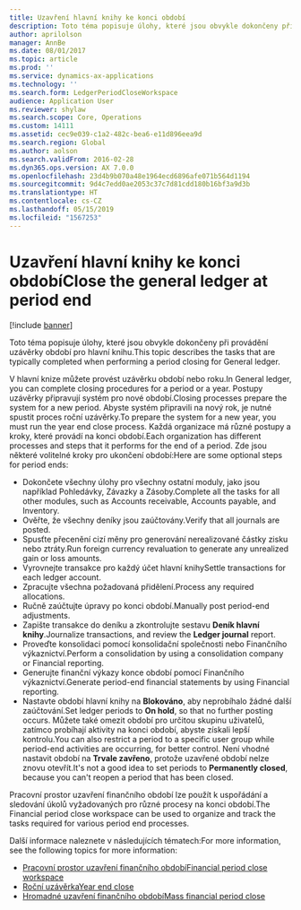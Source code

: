 ```yaml
---
title: Uzavření hlavní knihy ke konci období
description: Toto téma popisuje úlohy, které jsou obvykle dokončeny při provádění uzávěrky období pro hlavní knihu.
author: aprilolson
manager: AnnBe
ms.date: 08/01/2017
ms.topic: article
ms.prod: ''
ms.service: dynamics-ax-applications
ms.technology: ''
ms.search.form: LedgerPeriodCloseWorkspace
audience: Application User
ms.reviewer: shylaw
ms.search.scope: Core, Operations
ms.custom: 14111
ms.assetid: cec9e039-c1a2-482c-bea6-e11d896eea9d
ms.search.region: Global
ms.author: aolson
ms.search.validFrom: 2016-02-28
ms.dyn365.ops.version: AX 7.0.0
ms.openlocfilehash: 23d4b9b070a48e1964ecd6896afe071b564d1194
ms.sourcegitcommit: 9d4c7edd0ae2053c37c7d81cdd180b16bf3a9d3b
ms.translationtype: HT
ms.contentlocale: cs-CZ
ms.lasthandoff: 05/15/2019
ms.locfileid: "1567253"
---
```

# <a name="close-the-general-ledger-at-period-end"></a><span data-ttu-id="54baa-103">Uzavření hlavní knihy ke konci období</span><span class="sxs-lookup"><span data-stu-id="54baa-103">Close the general ledger at period end</span></span>

[!include [banner](../includes/banner.md)]

<span data-ttu-id="54baa-104">Toto téma popisuje úlohy, které jsou obvykle dokončeny při provádění uzávěrky období pro hlavní knihu.</span><span class="sxs-lookup"><span data-stu-id="54baa-104">This topic describes the tasks that are typically completed when performing a period closing for General ledger.</span></span> 

<span data-ttu-id="54baa-105">V hlavní knize můžete provést uzávěrku období nebo roku.</span><span class="sxs-lookup"><span data-stu-id="54baa-105">In General ledger, you can complete closing procedures for a period or a year.</span></span> <span data-ttu-id="54baa-106">Postupy uzávěrky připravují systém pro nové období.</span><span class="sxs-lookup"><span data-stu-id="54baa-106">Closing processes prepare the system for a new period.</span></span> <span data-ttu-id="54baa-107">Abyste systém připravili na nový rok, je nutné spustit proces roční uzávěrky.</span><span class="sxs-lookup"><span data-stu-id="54baa-107">To prepare the system for a new year, you must run the year end close process.</span></span> <span data-ttu-id="54baa-108">Každá organizace má různé postupy a kroky, které provádí na konci období.</span><span class="sxs-lookup"><span data-stu-id="54baa-108">Each organization has different processes and steps that it performs for the end of a period.</span></span> <span data-ttu-id="54baa-109">Zde jsou některé volitelné kroky pro ukončení období:</span><span class="sxs-lookup"><span data-stu-id="54baa-109">Here are some optional steps for period ends:</span></span>

-   <span data-ttu-id="54baa-110">Dokončete všechny úlohy pro všechny ostatní moduly, jako jsou například Pohledávky, Závazky a Zásoby.</span><span class="sxs-lookup"><span data-stu-id="54baa-110">Complete all the tasks for all other modules, such as Accounts receivable, Accounts payable, and Inventory.</span></span>
-   <span data-ttu-id="54baa-111">Ověřte, že všechny deníky jsou zaúčtovány.</span><span class="sxs-lookup"><span data-stu-id="54baa-111">Verify that all journals are posted.</span></span>
-   <span data-ttu-id="54baa-112">Spusťte přecenění cizí měny pro generování nerealizované částky zisku nebo ztráty.</span><span class="sxs-lookup"><span data-stu-id="54baa-112">Run foreign currency revaluation to generate any unrealized gain or loss amounts.</span></span>
-   <span data-ttu-id="54baa-113">Vyrovnejte transakce pro každý účet hlavní knihy</span><span class="sxs-lookup"><span data-stu-id="54baa-113">Settle transactions for each ledger account.</span></span>
-   <span data-ttu-id="54baa-114">Zpracujte všechna požadovaná přidělení.</span><span class="sxs-lookup"><span data-stu-id="54baa-114">Process any required allocations.</span></span>
-   <span data-ttu-id="54baa-115">Ručně zaúčtujte úpravy po konci období.</span><span class="sxs-lookup"><span data-stu-id="54baa-115">Manually post period-end adjustments.</span></span>
-   <span data-ttu-id="54baa-116">Zapište transakce do deníku a zkontrolujte sestavu **Deník hlavní knihy**.</span><span class="sxs-lookup"><span data-stu-id="54baa-116">Journalize transactions, and review the **Ledger journal** report.</span></span>
-   <span data-ttu-id="54baa-117">Proveďte konsolidaci pomocí konsolidační společnosti nebo Finančního výkaznictví.</span><span class="sxs-lookup"><span data-stu-id="54baa-117">Perform a consolidation by using a consolidation company or Financial reporting.</span></span>
-   <span data-ttu-id="54baa-118">Generujte finanční výkazy konce období pomocí Finančního výkaznictví.</span><span class="sxs-lookup"><span data-stu-id="54baa-118">Generate period-end financial statements by using Financial reporting.</span></span>
-   <span data-ttu-id="54baa-119">Nastavte období hlavní knihy na **Blokováno**, aby neprobíhalo žádné další zaúčtování.</span><span class="sxs-lookup"><span data-stu-id="54baa-119">Set ledger periods to **On hold**, so that no further posting occurs.</span></span> <span data-ttu-id="54baa-120">Můžete také omezit období pro určitou skupinu uživatelů, zatímco probíhají aktivity na konci období, abyste získali lepší kontrolu.</span><span class="sxs-lookup"><span data-stu-id="54baa-120">You can also restrict a period to a specific user group while period-end activities are occurring, for better control.</span></span> <span data-ttu-id="54baa-121">Není vhodné nastavit období na **Trvale zavřeno**, protože uzavřené období nelze znovu otevřít.</span><span class="sxs-lookup"><span data-stu-id="54baa-121">It's not a good idea to set periods to **Permanently closed**, because you can't reopen a period that has been closed.</span></span>

<span data-ttu-id="54baa-122">Pracovní prostor uzavření finančního období lze použít k uspořádání a sledování úkolů vyžadovaných pro různé procesy na konci období.</span><span class="sxs-lookup"><span data-stu-id="54baa-122">The Financial period close workspace can be used to organize and track the tasks required for various period end processes.</span></span> 


<span data-ttu-id="54baa-123">Další informace naleznete v následujících tématech:</span><span class="sxs-lookup"><span data-stu-id="54baa-123">For more information, see the following topics for more information:</span></span>
- [<span data-ttu-id="54baa-124">Pracovní prostor uzavření finančního období</span><span class="sxs-lookup"><span data-stu-id="54baa-124">Financial period close workspace</span></span>](financial-period-close-workspace.md) 
- [<span data-ttu-id="54baa-125">Roční uzávěrka</span><span class="sxs-lookup"><span data-stu-id="54baa-125">Year end close</span></span>](Year-end-close.md)  
- [<span data-ttu-id="54baa-126">Hromadné uzavření finančního období</span><span class="sxs-lookup"><span data-stu-id="54baa-126">Mass financial period close</span></span>](tasks/mass-financial-period-close.md)




